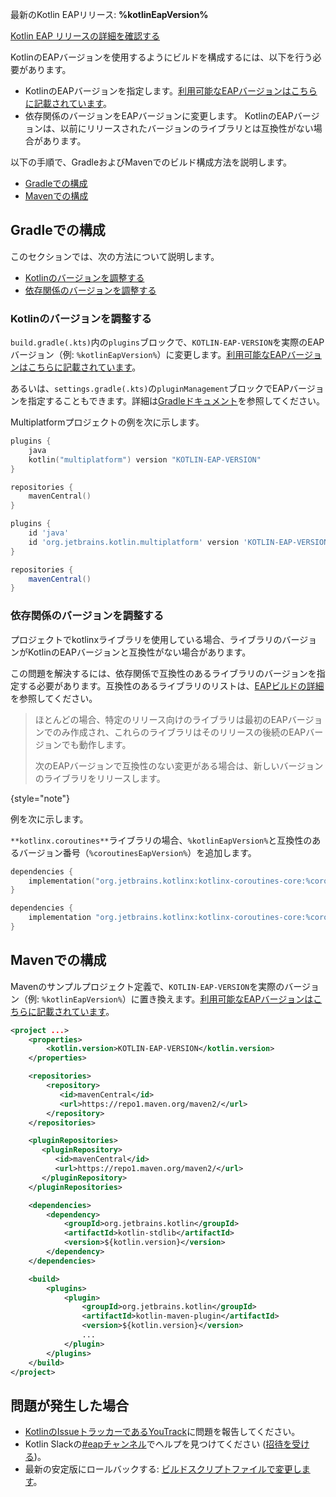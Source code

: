 [//]: # (title: EAPビルドの構成)

<tldr>
    <!--  
    <p>No preview versions are currently currently available.</p>
    -->
    <p>最新のKotlin EAPリリース: <strong>%kotlinEapVersion%</strong></p>
    <p><a href="eap.md#build-details">Kotlin EAP リリースの詳細を確認する</a></p>
</tldr>

KotlinのEAPバージョンを使用するようにビルドを構成するには、以下を行う必要があります。

* KotlinのEAPバージョンを指定します。[利用可能なEAPバージョンはこちらに記載されています](eap.md#build-details)。
* 依存関係のバージョンをEAPバージョンに変更します。
KotlinのEAPバージョンは、以前にリリースされたバージョンのライブラリとは互換性がない場合があります。

以下の手順で、GradleおよびMavenでのビルド構成方法を説明します。

* [Gradleでの構成](#configure-in-gradle)
* [Mavenでの構成](#configure-in-maven)

## Gradleでの構成

このセクションでは、次の方法について説明します。

* [Kotlinのバージョンを調整する](#adjust-the-kotlin-version)
* [依存関係のバージョンを調整する](#adjust-versions-in-dependencies)

### Kotlinのバージョンを調整する

`build.gradle(.kts)`内の`plugins`ブロックで、`KOTLIN-EAP-VERSION`を実際のEAPバージョン（例: `%kotlinEapVersion%`）に変更します。[利用可能なEAPバージョンはこちらに記載されています](eap.md#build-details)。

あるいは、`settings.gradle(.kts)`の`pluginManagement`ブロックでEAPバージョンを指定することもできます。詳細は[Gradleドキュメント](https://docs.gradle.org/current/userguide/plugins.html#sec:plugin_version_management)を参照してください。

Multiplatformプロジェクトの例を次に示します。

<tabs group="build-script">
<tab title="Kotlin" group-key="kotlin">

```kotlin
plugins {
    java
    kotlin("multiplatform") version "KOTLIN-EAP-VERSION"
}

repositories {
    mavenCentral()
}
```

</tab>
<tab title="Groovy" group-key="groovy">

```groovy
plugins {
    id 'java'
    id 'org.jetbrains.kotlin.multiplatform' version 'KOTLIN-EAP-VERSION'
}

repositories {
    mavenCentral()
}
```

</tab>
</tabs>

### 依存関係のバージョンを調整する

プロジェクトでkotlinxライブラリを使用している場合、ライブラリのバージョンがKotlinのEAPバージョンと互換性がない場合があります。

この問題を解決するには、依存関係で互換性のあるライブラリのバージョンを指定する必要があります。互換性のあるライブラリのリストは、[EAPビルドの詳細](eap.md#build-details)を参照してください。

> ほとんどの場合、特定のリリース向けのライブラリは最初のEAPバージョンでのみ作成され、これらのライブラリはそのリリースの後続のEAPバージョンでも動作します。
> 
> 次のEAPバージョンで互換性のない変更がある場合は、新しいバージョンのライブラリをリリースします。
>
{style="note"}

例を次に示します。

`**kotlinx.coroutines**`ライブラリの場合、`%kotlinEapVersion%`と互換性のあるバージョン番号（`%coroutinesEapVersion%`）を追加します。

<tabs group="build-script">
<tab title="Kotlin" group-key="kotlin">

```kotlin
dependencies {
    implementation("org.jetbrains.kotlinx:kotlinx-coroutines-core:%coroutinesEapVersion%")
}
```

</tab>
<tab title="Groovy" group-key="groovy">

```groovy
dependencies {
    implementation "org.jetbrains.kotlinx:kotlinx-coroutines-core:%coroutinesEapVersion%"
}
```

</tab>
</tabs>

## Mavenでの構成

Mavenのサンプルプロジェクト定義で、`KOTLIN-EAP-VERSION`を実際のバージョン（例: `%kotlinEapVersion%`）に置き換えます。[利用可能なEAPバージョンはこちらに記載されています](eap.md#build-details)。

```xml
<project ...>
    <properties>
        <kotlin.version>KOTLIN-EAP-VERSION</kotlin.version>
    </properties>

    <repositories>
        <repository>
           <id>mavenCentral</id>
           <url>https://repo1.maven.org/maven2/</url>
        </repository>
    </repositories>

    <pluginRepositories>
       <pluginRepository>
          <id>mavenCentral</id>
          <url>https://repo1.maven.org/maven2/</url>
       </pluginRepository>
    </pluginRepositories>

    <dependencies>
        <dependency>
            <groupId>org.jetbrains.kotlin</groupId>
            <artifactId>kotlin-stdlib</artifactId>
            <version>${kotlin.version}</version>
        </dependency>
    </dependencies>

    <build>
        <plugins>
            <plugin>
                <groupId>org.jetbrains.kotlin</groupId>
                <artifactId>kotlin-maven-plugin</artifactId>
                <version>${kotlin.version}</version>
                ...
            </plugin>
        </plugins>
    </build>
</project>
```

## 問題が発生した場合

* [KotlinのIssueトラッカーであるYouTrack](https://kotl.in/issue)に問題を報告してください。
* Kotlin Slackの[#eapチャンネル](https://app.slack.com/client/T09229ZC6/C0KLZSCHF)でヘルプを見つけてください ([招待を受ける](https://surveys.jetbrains.com/s3/kotlin-slack-sign-up))。
* 最新の安定版にロールバックする: [ビルドスクリプトファイルで変更します](#adjust-the-kotlin-version)。
